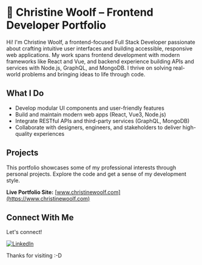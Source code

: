 
# 🐺 Christine Woolf – Frontend Developer Portfolio

Hi! I'm Christine Woolf, a frontend-focused Full Stack Developer passionate about crafting intuitive user interfaces and building accessible, responsive web applications. My work spans frontend development with modern frameworks like React and Vue, and backend experience building APIs and services with Node.js, GraphQL, and MongoDB. I thrive on solving real-world problems and bringing ideas to life through code.

## What I Do

- Develop modular UI components and user-friendly features
- Build and maintain modern web apps (React, Vue3, Node.js)
- Integrate RESTful APIs and third-party services (GraphQL, MongoDB)
- Collaborate with designers, engineers, and stakeholders to deliver high-quality experiences

## Projects

This portfolio showcases some of my professional interests through personal projects. Explore the code and get a sense of my development style.

**Live Portfolio Site:** [www.christinewoolf.com](https://www.christinewoolf.com)


## Connect With Me

Let's connect!

[![LinkedIn](https://img.shields.io/badge/LinkedIn-Cici%20Woolf-blue?logo=linkedin&style=flat-square)](https://www.linkedin.com/in/christinewoolf/)

Thanks for visiting :-D
